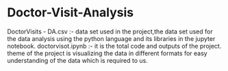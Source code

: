 # Doctor-Visit-Analysis
DoctorVisits - DA.csv :-  data set used in the project,the data set used for the data analysis using the python language and its libraries in the jupyter notebook.
doctorvisot.ipynb :- it is the total code and outputs of the project.
theme of the project is visualizing  the data in different formats for easy understanding of the data which is required to us.
